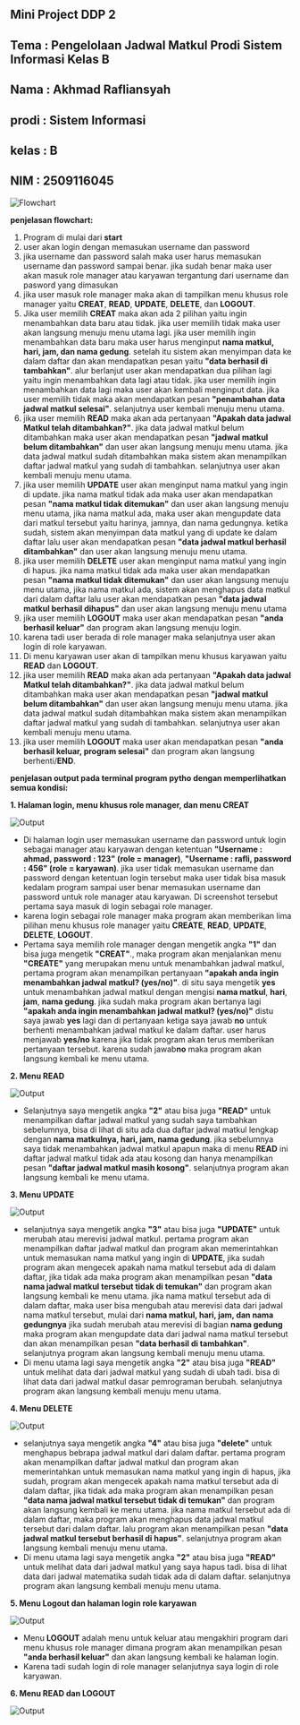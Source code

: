 ## Mini Project DDP 2
## Tema  : Pengelolaan Jadwal Matkul Prodi Sistem Informasi Kelas B
## Nama  : Akhmad Rafliansyah
## prodi : Sistem Informasi
## kelas : B
## NIM   : 2509116045


![Flowchart](minpro.drawio.png)

**penjelasan flowchart:**
1. Program di mulai dari **start**
2. user akan login dengan memasukan username dan password
3. jika username dan password salah maka user harus memasukan username dan password sampai benar. jika sudah benar maka user akan masuk role manager atau karyawan tergantung dari username dan pasword yang dimasukan
4. jika user masuk role manager maka akan di tampilkan menu khusus role manager yaitu **CREAT**, **READ**, **UPDATE**, **DELETE**, dan  **LOGOUT**.
5. Jika user memilih **CREAT** maka akan ada 2 pilihan yaitu ingin menambahkan data baru atau tidak. jika user memilih tidak maka user akan langsung menuju menu utama lagi. jika user memilih ingin menambahkan data baru maka user harus menginput **nama matkul, hari, jam, dan nama gedung**. setelah itu sistem akan menyimpan data ke dalam daftar dan akan mendapatkan pesan yaitu **"data berhasil di tambahkan"**. alur berlanjut user akan mendapatkan dua pilihan lagi yaitu ingin menambahkan data lagi atau tidak. jika user memilih ingin menambahkan data lagi maka user akan kembali menginput data. jika user memilih tidak maka akan mendapatkan pesan **"penambahan data jadwal matkul selesai"**. selanjutnya user kembali menuju menu utama.
5. jika user memilih **READ** maka akan ada pertanyaan **"Apakah data jadwal Matkul telah ditambahkan?"**. jika data jadwal matkul belum ditambahkan maka user akan mendapatkan pesan **"jadwal matkul belum ditambahkan"** dan user akan langsung menuju menu utama. jika data jadwal matkul sudah  ditambahkan maka sistem akan menampilkan daftar jadwal matkul yang sudah di tambahkan. selanjutnya user akan kembali menuju menu utama.
6. jika user memilih **UPDATE** user akan menginput nama matkul yang ingin di update. jika nama matkul tidak ada maka user akan mendapatkan pesan **"nama matkul tidak ditemukan"** dan user akan langsung menuju menu utama, jika nama matkul ada, maka user akan mengupdate data dari matkul tersebut yaitu harinya, jamnya, dan nama gedungnya. ketika sudah, sistem akan menyimpan data matkul yang di update ke dalam daftar lalu user akan mendapatkan pesan **"data jadwal matkul berhasil ditambahkan"** dan user akan langsung menuju menu utama.
7. jika user memilih **DELETE** user akan menginput nama matkul yang ingin di hapus. jika nama matkul tidak ada maka user akan mendapatkan pesan **"nama matkul tidak ditemukan"** dan user akan langsung menuju menu utama, jika nama matkul ada, sistem akan menghapus data matkul dari dalam daftar lalu user akan mendapatkan pesan **"data jadwal matkul berhasil dihapus"** dan user akan langsung menuju menu utama
8. jika user memilih **LOGOUT** maka user akan mendapatkan pesan **"anda berhasil keluar"** dan program akan langsung menuju login.
9. karena tadi user berada di role manager maka selanjutnya user akan login di role karyawan.
10. Di menu karyawan user akan di tampilkan menu khusus karyawan yaitu **READ** dan **LOGOUT**.
11. jika user memilih **READ** maka akan ada pertanyaan **"Apakah data jadwal Matkul telah ditambahkan?"**. jika data jadwal matkul belum ditambahkan maka user akan mendapatkan pesan **"jadwal matkul belum ditambahkan"** dan user akan langsung menuju menu utama. jika data jadwal matkul sudah  ditambahkan maka sistem akan menampilkan daftar jadwal matkul yang sudah di tambahkan. selanjutnya user akan kembali menuju menu utama.
12. jika user memilih **LOGOUT** maka user akan mendapatkan pesan **"anda berhasil keluar, program selesai"** dan program akan langsung berhenti/**END**.

**penjelasan output pada terminal program pytho dengan memperlihatkan semua kondisi:**

**1. Halaman login, menu khusus role manager, dan menu CREAT**


 ![Output](Screenshot1.png)
 
 - Di halaman login user memasukan username dan password untuk login sebagai manager atau karyawan dengan ketentuan **"Username : ahmad, password : 123" (role = manager)**, **"Username : rafli, password : 456" (role = karyawan)**. jika user tidak memasukan username dan password dengan ketentuan login tersebut maka user tidak bisa masuk kedalam program sampai user benar memasukan username dan password untuk role manager atau karyawan. Di screenshot tersebut pertama saya masuk di login sebagai role manager.
 - karena login sebagai role manager maka program akan memberikan lima pilihan menu khusus role manager yaitu **CREATE**, **READ**, **UPDATE**, **DELETE**, **LOGOUT**.
 - Pertama saya memilih role manager dengan mengetik angka **"1"** dan bisa juga mengetik **"CREAT"**., maka program akan menjalankan menu **"CREATE"** yang merupakan menu untuk menambahkan jadwal matkul, pertama program akan menampilkan pertanyaan **"apakah anda ingin menambahkan jadwal matkul? (yes/no)"**. di situ saya mengetik **yes** untuk menambahkan jadwal matkul dengan mengisi **nama matkul**, **hari**, **jam**, **nama gedung**. jika sudah maka program akan bertanya lagi **"apakah anda ingin menambahkan jadwal matkul? (yes/no)"** distu saya jawab **yes** lagi dan di pertanyaan ketiga saya jawab **no** untuk berhenti menambahkan jadwal matkul ke dalam daftar. user harus menjawab **yes/no** karena jika tidak program akan terus memberikan pertanyaan tersebut. karena sudah jawab**no** maka program akan langsung kembali ke menu utama.

**2. Menu READ**


 ![Output](Screenshot2.png)

 - Selanjutnya saya mengetik angka **"2"** atau bisa juga **"READ"** untuk menampilkan daftar jadwal matkul yang sudah saya tambahkan sebelumnya, bisa di lihat di situ ada dua daftar jadwal matkul lengkap dengan **nama matkulnya, hari, jam, nama gedung**. jika sebelumnya saya tidak menambahkan jadwal matkul apapun maka di menu **READ** ini daftar jadwal matkul tidak ada atau kosong dan hanya menampilkan pesan **"daftar jadwal matkul masih kosong"**. selanjutnya program akan langsung kembali ke menu utama.

 **3. Menu UPDATE**
 

![Output](Screenshot3.png)


- selanjutnya saya mengetik angka **"3"** atau bisa juga **"UPDATE"** untuk merubah atau merevisi jadwal matkul. pertama program akan menampilkan daftar jadwal matkul dan program akan memerintahkan untuk memasukan nama matkul yang ingin di **UPDATE**, jika sudah program akan mengecek apakah nama matkul tersebut ada di dalam daftar, jika tidak ada maka program akan menampilkan pesan **"data nama jadwal matkul tersebut tidak di temukan"** dan program akan langsung kembali ke menu utama. jika nama matkul tersebut ada di dalam daftar, maka user bisa mengubah atau merevisi data dari jadwal nama matkul tersebut, mulai dari **nama matkul, hari, jam, dan nama gedungnya** jika sudah merubah atau merevisi di bagian **nama gedung** maka program akan mengupdate data dari jadwal nama matkul tersebut dan akan menampilkan pesan **"data berhasil di tambahkan"**. selanjutnya program akan langsung kembali menuju menu utama.
- Di menu utama lagi saya mengetik angka **"2"** atau bisa juga **"READ"** untuk melihat data dari jadwal matkul yang sudah di ubah tadi. bisa di lihat data dari jadwal matkul dasar pemrograman berubah. selanjutnya program akan langsung kembali menuju menu utama.

**4. Menu DELETE**


![Output](Screenshot4.png)


- selanjutnya saya mengetik angka **"4"** atau bisa juga **"delete"** untuk menghapus bebrapa jadwal matkul dari dalam daftar. pertama program akan menampilkan daftar jadwal matkul dan program akan memerintahkan untuk memasukan nama matkul yang ingin di hapus, jika sudah, program akan mengecek apakah nama matkul tersebut ada di dalam daftar, jika tidak ada maka program akan menampilkan pesan **"data nama jadwal matkul tersebut tidak di temukan"** dan program akan langsung kembali ke menu utama. jika nama matkul tersebut ada di dalam daftar, maka program akan menghapus data jadwal matkul tersebut dari dalam daftar. lalu program akan menampilkan pesan **"data jadwal matkul tersebut berhasil di hapus"**. selanjutnya program akan langsung kembali menuju menu utama.
- Di menu utama lagi saya mengetik angka **"2"** atau bisa juga **"READ"** untuk melihat data dari jadwal matkul yang saya hapus tadi. bisa di lihat data dari jadwal matematika sudah tidak ada di dalam daftar. selanjutnya program akan langsung kembali menuju menu utama.

**5. Menu Logout dan halaman login role karyawan**


![Output](Screenshot5.png)


- Menu **LOGOUT** adalah menu untuk keluar atau mengakhiri program dari menu khusus role manager dimana program akan menampilkan pesan **"anda berhasil keluar"** dan akan langsung kembali ke halaman login.
- Karena tadi sudah login di role manager selanjutnya saya login di role karyawan.

**6. Menu READ dan LOGOUT**


  ![Output](Screenshot6.png)







 
 
 
